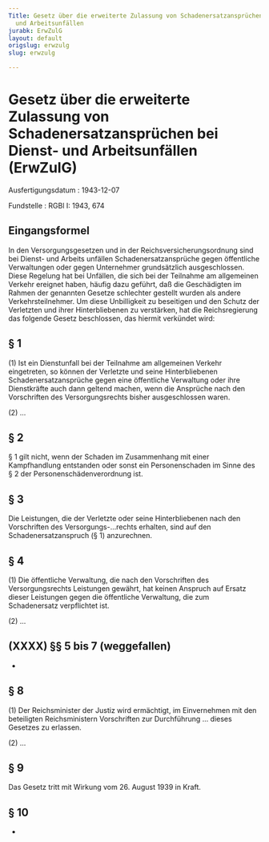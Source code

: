 ```yaml
---
Title: Gesetz über die erweiterte Zulassung von Schadenersatzansprüchen bei Dienst-
  und Arbeitsunfällen
jurabk: ErwZulG
layout: default
origslug: erwzulg
slug: erwzulg

---
```


# Gesetz über die erweiterte Zulassung von Schadenersatzansprüchen bei Dienst- und Arbeitsunfällen (ErwZulG)

Ausfertigungsdatum
:   1943-12-07

Fundstelle
:   RGBl I: 1943, 674



## Eingangsformel

In den Versorgungsgesetzen und in der Reichsversicherungsordnung sind
bei Dienst-
und Arbeits             unfällen Schadenersatzansprüche gegen
öffentliche Verwaltungen oder gegen Unternehmer grundsätzlich
ausgeschlossen. Diese Regelung hat bei Unfällen, die sich bei der
Teilnahme am allgemeinen Verkehr ereignet haben, häufig dazu geführt,
daß die Geschädigten im Rahmen der genannten Gesetze schlechter
gestellt wurden als andere Verkehrsteilnehmer. Um diese Unbilligkeit
zu beseitigen und den Schutz der Verletzten und ihrer Hinterbliebenen
zu verstärken, hat die Reichsregierung das folgende Gesetz
beschlossen, das hiermit verkündet wird:


## § 1

(1) Ist ein Dienstunfall bei der Teilnahme am allgemeinen Verkehr
eingetreten, so können der Verletzte und seine Hinterbliebenen
Schadenersatzansprüche gegen eine öffentliche Verwaltung oder ihre
Dienstkräfte auch dann geltend machen, wenn die Ansprüche nach den
Vorschriften des Versorgungsrechts bisher ausgeschlossen waren.

(2) ...


## § 2

§ 1 gilt nicht, wenn der Schaden im Zusammenhang mit einer
Kampfhandlung entstanden
oder sonst ein Personenschaden im Sinne des § 2 der
Personenschädenverordnung              ist.


## § 3

Die Leistungen, die der Verletzte oder seine Hinterbliebenen nach den
Vorschriften des Versorgungs-...rechts erhalten, sind auf den
Schadenersatzanspruch (§ 1) anzurechnen.


## § 4

(1) Die öffentliche Verwaltung, die nach den Vorschriften des
Versorgungsrechts Leistungen gewährt, hat keinen Anspruch auf Ersatz
dieser Leistungen gegen die öffentliche Verwaltung, die zum
Schadenersatz verpflichtet ist.

(2) ...


## (XXXX) §§ 5 bis 7 (weggefallen)

-


## § 8

(1) Der
Reichsminister der Justiz              wird ermächtigt, im
Einvernehmen mit den beteiligten
Reichsministern              Vorschriften zur Durchführung ... dieses
Gesetzes zu erlassen.

(2) ...


## § 9

Das Gesetz tritt mit Wirkung vom 26. August 1939 in Kraft.


## § 10

-

